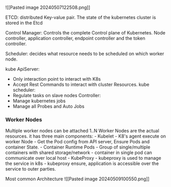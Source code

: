 
![[Pasted image 20240507122508.png]]

ETCD: distributed Key-value pair. The state of the kubernetes cluster is stored in the Etcd

Control Manager: Controls the complete Control plane of Kubernetes. Node controller, application controller, endpoint controller and the token controller.

Scheduler: decides what resource needs to be scheduled on which worker node.

kube ApiServer:
- Only interaction point to interact with K8s
- Accept Rest Commands to interact with cluster Resources.
kube scheduler:
 - Regulate tasks on slave nodes
Controller:
 - Manage kubernetes jobs
 - Manage all Probes and Auto Jobs

<h3> Worker Nodes </h3>
Multiple worker nodes can be attached 1..N
Worker Nodes are the actual resources. 
it has three main components:
- Kubelet
	- K8's agent execute on worker Node
	- Get the Pod config from API server, Ensure Pods and container State.
- Container Runtime Pods
	- Group of single/multiple containers with shared storage/network
	- container in single pod can communicate over local host
- KubeProxy
	- kubeproxy is used to manage the service in k8s
	- kubeproxy ensure, application is accessible over the service to outer parties.

Most common Architecture 
![[Pasted image 20240509100550.png]]